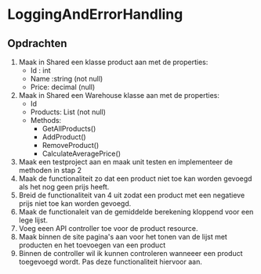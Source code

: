 # LoggingAndErrorHandling

## Opdrachten
1. Maak in Shared een klasse product aan met de properties:
    - Id : int
    - Name :string (not null)
    - Price: decimal (null)
2. Maak in Shared een Warehouse klasse aan met de properties:
    - Id
    - Products: List<Product> (not null)
    - Methods:
        - GetAllProducts()
        - AddProduct()
        - RemoveProduct()
        - CalculateAveragePrice()
3. Maak een testproject aan en maak unit testen en implementeer de methoden in stap 2
4. Maak de functionaliteit zo dat een product niet toe kan worden gevoegd als het nog geen prijs heeft.
5. Breid de functionaliteit van 4 uit zodat een product met een negatieve prijs niet toe kan worden gevoegd.
6. Maak de functionaleit van de gemiddelde berekening kloppend voor een lege lijst.
7. Voeg eeen API controller toe voor de product resource.
8. Maak binnen de site pagina's aan voor het tonen van de lijst met producten en het toevoegen van een product
9. Binnen de controller wil ik kunnen controleren wanneeer een product toegevoegd wordt. Pas deze functionaliteit hiervoor aan.